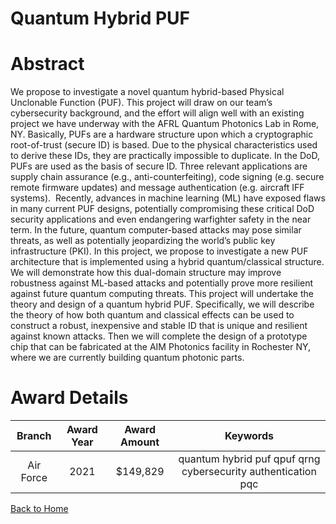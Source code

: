 
Quantum Hybrid PUF
==================

# Abstract


We propose to investigate a novel quantum hybrid-based Physical Unclonable Function (PUF). This project will draw on our team’s cybersecurity background, and the effort will align well with an existing project we have underway with the AFRL Quantum Photonics Lab in Rome, NY. Basically, PUFs are a hardware structure upon which a cryptographic root-of-trust (secure ID) is based. Due to the physical characteristics used to derive these IDs, they are practically impossible to duplicate. In the DoD, PUFs are used as the basis of secure ID. Three relevant applications are supply chain assurance (e.g., anti-counterfeiting), code signing (e.g. secure remote firmware updates) and message authentication (e.g. aircraft IFF systems).  Recently, advances in machine learning (ML) have exposed flaws in many current PUF designs, potentially compromising these critical DoD security applications and even endangering warfighter safety in the near term. In the future, quantum computer-based attacks may pose similar threats, as well as potentially jeopardizing the world’s public key infrastructure (PKI). In this project, we propose to investigate a new PUF architecture that is implemented using a hybrid quantum/classical structure. We will demonstrate how this dual-domain structure may improve robustness against ML-based attacks and potentially prove more resilient against future quantum computing threats. This project will undertake the theory and design of a quantum hybrid PUF. Specifically, we will describe the theory of how both quantum and classical effects can be used to construct a robust, inexpensive and stable ID that is unique and resilient against known attacks. Then we will complete the design of a prototype chip that can be fabricated at the AIM Photonics facility in Rochester NY, where we are currently building quantum photonic parts.  

# Award Details

|Branch|Award Year|Award Amount|Keywords|
| :---: | :---: | :---: | :---: |
|Air Force|2021|$149,829|quantum hybrid puf qpuf qrng cybersecurity authentication pqc|
  
  


[Back to Home](https://github.com/chrischow/dod_sbir_awards#1785)
